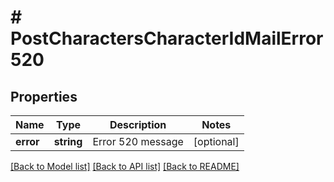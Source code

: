 # # PostCharactersCharacterIdMailError520

## Properties

Name | Type | Description | Notes
------------ | ------------- | ------------- | -------------
**error** | **string** | Error 520 message | [optional]

[[Back to Model list]](../../README.md#models) [[Back to API list]](../../README.md#endpoints) [[Back to README]](../../README.md)
